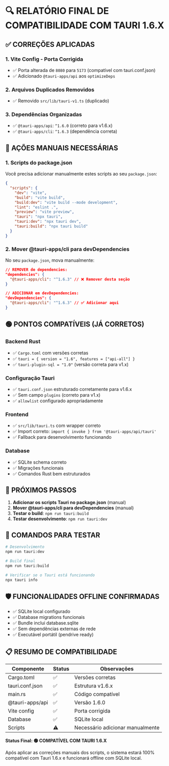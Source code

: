 # 🔍 RELATÓRIO FINAL DE COMPATIBILIDADE COM TAURI 1.6.X

## ✅ CORREÇÕES APLICADAS

### 1. **Vite Config - Porta Corrigida**
- ✅ Porta alterada de `8080` para `5173` (compatível com tauri.conf.json)
- ✅ Adicionado `@tauri-apps/api` aos `optimizeDeps`

### 2. **Arquivos Duplicados Removidos** 
- ✅ Removido `src/lib/tauri-v1.ts` (duplicado)

### 3. **Dependências Organizadas**
- ✅ `@tauri-apps/api`: `^1.6.0` (correto para v1.6.x)
- ✅ `@tauri-apps/cli`: `^1.6.3` (dependência correta)

## 🚨 AÇÕES MANUAIS NECESSÁRIAS

### 1. **Scripts do package.json**
Você precisa adicionar manualmente estes scripts ao seu `package.json`:

```json
{
  "scripts": {
    "dev": "vite",
    "build": "vite build",
    "build:dev": "vite build --mode development",
    "lint": "eslint .",
    "preview": "vite preview",
    "tauri": "npx tauri",
    "tauri:dev": "npx tauri dev", 
    "tauri:build": "npx tauri build"
  }
}
```

### 2. **Mover @tauri-apps/cli para devDependencies**
No seu `package.json`, mova manualmente:

```json
// REMOVER de dependencies:
"dependencies": {
  "@tauri-apps/cli": "^1.6.3" // ❌ Remover desta seção
}

// ADICIONAR em devDependencies:
"devDependencies": {
  "@tauri-apps/cli": "^1.6.3" // ✅ Adicionar aqui
}
```

## 🟢 PONTOS COMPATÍVEIS (JÁ CORRETOS)

### Backend Rust
- ✅ `Cargo.toml` com versões corretas
- ✅ `tauri = { version = "1.6", features = ["api-all"] }`
- ✅ `tauri-plugin-sql = "1.0"` (versão correta para v1.x)

### Configuração Tauri
- ✅ `tauri.conf.json` estruturado corretamente para v1.6.x
- ✅ Sem campo `plugins` (correto para v1.x)
- ✅ `allowlist` configurado apropriadamente

### Frontend
- ✅ `src/lib/tauri.ts` com wrapper correto
- ✅ Import correto: `import { invoke } from '@tauri-apps/api/tauri'`
- ✅ Fallback para desenvolvimento funcionando

### Database
- ✅ SQLite schema correto
- ✅ Migrações funcionais
- ✅ Comandos Rust bem estruturados

## 🎯 PRÓXIMOS PASSOS

1. **Adicionar os scripts Tauri no package.json** (manual)
2. **Mover @tauri-apps/cli para devDependencies** (manual)
3. **Testar o build**: `npm run tauri:build`
4. **Testar desenvolvimento**: `npm run tauri:dev`

## 🔧 COMANDOS PARA TESTAR

```bash
# Desenvolvimento
npm run tauri:dev

# Build final
npm run tauri:build

# Verificar se o Tauri está funcionando
npx tauri info
```

## 🛡️ FUNCIONALIDADES OFFLINE CONFIRMADAS

- ✅ SQLite local configurado
- ✅ Database migrations funcionais
- ✅ Bundle inclui database.sqlite
- ✅ Sem dependências externas de rede
- ✅ Executável portátil (pendrive ready)

## 📋 RESUMO DE COMPATIBILIDADE

| Componente | Status | Observações |
|------------|--------|-------------|
| Cargo.toml | ✅ | Versões corretas |
| tauri.conf.json | ✅ | Estrutura v1.6.x |
| main.rs | ✅ | Código compatível |
| @tauri-apps/api | ✅ | Versão 1.6.0 |
| Vite config | ✅ | Porta corrigida |
| Database | ✅ | SQLite local |
| Scripts | ⚠️ | Necessário adicionar manualmente |

**Status Final: 🟢 COMPATÍVEL COM TAURI 1.6.X**

Após aplicar as correções manuais dos scripts, o sistema estará 100% compatível com Tauri 1.6.x e funcionará offline com SQLite local.